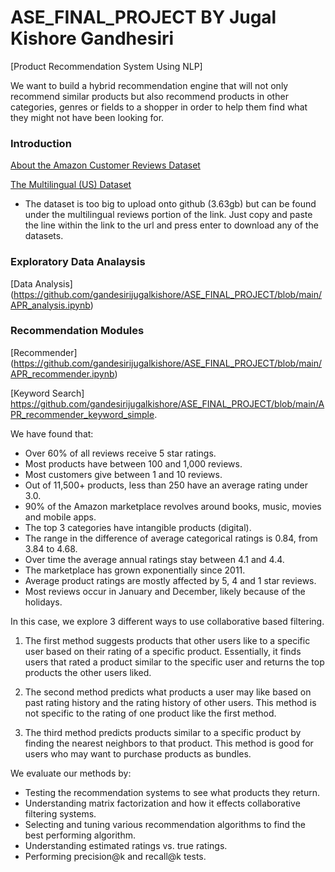 # ASE_FINAL_PROJECT BY Jugal Kishore Gandhesiri

[Product Recommendation System Using NLP]

We want to build a hybrid recommendation engine that will not only recommend similar products but also recommend products in other categories, genres or fields to a shopper in order to help them find what they might not have been looking for.

### Introduction
[About the Amazon Customer Reviews Dataset](https://s3.amazonaws.com/amazon-reviews-pds/readme.html)

[The Multilingual (US) Dataset](https://s3.amazonaws.com/amazon-reviews-pds/tsv/index.txt)
- The dataset is too big to upload onto github (3.63gb) but can be found under the multilingual reviews portion of the link.  Just copy and paste the line within the link to the url and press enter to download any of the datasets.

### Exploratory Data Analaysis
[Data Analysis] (https://github.com/gandesirijugalkishore/ASE_FINAL_PROJECT/blob/main/APR_analysis.ipynb)

### Recommendation Modules
[Recommender] (https://github.com/gandesirijugalkishore/ASE_FINAL_PROJECT/blob/main/APR_recommender.ipynb)

[Keyword Search]  https://github.com/gandesirijugalkishore/ASE_FINAL_PROJECT/blob/main/APR_recommender_keyword_simple.

We have found that:

- Over 60% of all reviews receive 5 star ratings.
- Most products have between 100 and 1,000 reviews.
- Most customers give between 1 and 10 reviews.
- Out of 11,500+ products, less than 250 have an average rating under 3.0.
- 90% of the Amazon marketplace revolves around books, music, movies and mobile apps.
- The top 3 categories have intangible products (digital).
- The range in the difference of average categorical ratings is 0.84, from 3.84 to 4.68.
- Over time the average annual ratings stay between 4.1 and 4.4.
- The marketplace has grown exponentially since 2011.
- Average product ratings are mostly affected by 5, 4 and 1 star reviews.
- Most reviews occur in January and December, likely because of the holidays.

In this case, we explore 3 different ways to use collaborative based filtering.

1. The first method suggests products that other users like to a specific user based on their rating of a specific product.  Essentially, it finds users that rated a product similar to the specific user and returns the top products the other users liked.

2. The second method predicts what products a user may like based on past rating history and the rating history of other users.  This method is not specific to the rating of one product like the first method.

3. The third method predicts products similar to a specific product by finding the nearest neighbors to that product.  This method is good for users who may want to purchase products as bundles.

We evaluate our methods by:
- Testing the recommendation systems to see what products they return.
- Understanding matrix factorization and how it effects collaborative filtering systems.
- Selecting and tuning various recommendation algorithms to find the best performing algorithm.
- Understanding estimated ratings vs. true ratings.
- Performing precision@k and recall@k tests.
